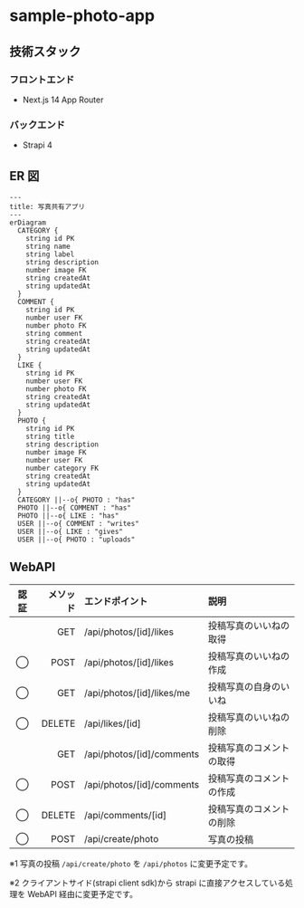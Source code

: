 # sample-photo-app

## 技術スタック

### フロントエンド

- Next.js 14 App Router

### バックエンド

- Strapi 4

## ER 図

```mermaid
---
title: 写真共有アプリ
---
erDiagram
  CATEGORY {
    string id PK
    string name
    string label
    string description
    number image FK
    string createdAt
    string updatedAt
  }
  COMMENT {
    string id PK
    number user FK
    number photo FK
    string comment
    string createdAt
    string updatedAt
  }
  LIKE {
    string id PK
    number user FK
    number photo FK
    string createdAt
    string updatedAt
  }
  PHOTO {
    string id PK
    string title
    string description
    number image FK
    number user FK
    number category FK
    string createdAt
    string updatedAt
  }
  CATEGORY ||--o{ PHOTO : "has"
  PHOTO ||--o{ COMMENT : "has"
  PHOTO ||--o{ LIKE : "has"
  USER ||--o{ COMMENT : "writes"
  USER ||--o{ LIKE : "gives"
  USER ||--o{ PHOTO : "uploads"
```

## WebAPI

| 認証 | メソッド | エンドポイント            | 説明                     |
| :--: | -------: | :------------------------ | :----------------------- |
|      |      GET | /api/photos/[id]/likes    | 投稿写真のいいねの取得   |
|  ◯   |     POST | /api/photos/[id]/likes    | 投稿写真のいいねの作成   |
|  ◯   |      GET | /api/photos/[id]/likes/me | 投稿写真の自身のいいね   |
|  ◯   |   DELETE | /api/likes/[id]           | 投稿写真のいいねの削除   |
|      |      GET | /api/photos/[id]/comments | 投稿写真のコメントの取得 |
|  ◯   |     POST | /api/photos/[id]/comments | 投稿写真のコメントの作成 |
|  ◯   |   DELETE | /api/comments/[id]        | 投稿写真のコメントの削除 |
|  ◯   |     POST | /api/create/photo         | 写真の投稿               |

※1 写真の投稿 `/api/create/photo` を `/api/photos` に変更予定です。

※2 クライアントサイド(strapi client sdk)から strapi に直接アクセスしている処理を WebAPI 経由に変更予定です。
